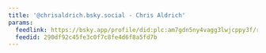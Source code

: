 ```yaml
---
title: '@chrisaldrich.bsky.social - Chris Aldrich'
params:
  feedlink: https://bsky.app/profile/did:plc:am7gdn5ny4vagg3lwjcppy3f/rss
  feedid: 290df92c45fe3c0f7c8fe4d6f8a5fd7b
---
```


